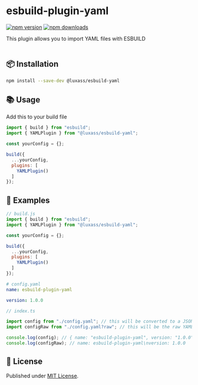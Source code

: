 # esbuild-plugin-yaml

[![npm version][npm-version-src]][npm-version-href]
[![npm downloads][npm-downloads-src]][npm-downloads-href]

This plugin allows you to import YAML files with ESBUILD
<br/>
<br/>

## 📦 Installation

```sh
npm install --save-dev @luxass/esbuild-yaml
```

## 📚 Usage

Add this to your build file

```js
import { build } from "esbuild";
import { YAMLPlugin } from "@luxass/esbuild-yaml";

const yourConfig = {};

build({
  ...yourConfig,
  plugins: [
    YAMLPlugin()
  ]
});
```

## 📖 Examples

```js
// build.js
import { build } from "esbuild";
import { YAMLPlugin } from "@luxass/esbuild-yaml";

const yourConfig = {};

build({
  ...yourConfig,
  plugins: [
    YAMLPlugin()
  ]
});
```

```yaml
# config.yaml
name: esbuild-plugin-yaml

version: 1.0.0
```

```ts
// index.ts

import config from "./config.yaml"; // this will be converted to a JSON object
import configRaw from "./config.yaml?raw"; // this will be the raw YAML string

console.log(config); // { name: "esbuild-plugin-yaml", version: "1.0.0" }
console.log(configRaw); // name: esbuild-plugin-yaml\nversion: 1.0.0
```

## 📄 License

Published under [MIT License](./LICENSE).

<!-- Badges -->

[npm-version-src]: https://img.shields.io/npm/v/@luxass/esbuild-plugin-yaml?style=flat&colorA=18181B&colorB=4169E1
[npm-version-href]: https://npmjs.com/package/@luxass/esbuild-plugin-yaml
[npm-downloads-src]: https://img.shields.io/npm/dm/@luxass/esbuild-plugin-yaml?style=flat&colorA=18181B&colorB=4169E1
[npm-downloads-href]: https://npmjs.com/package/@luxass/esbuild-plugin-yaml
